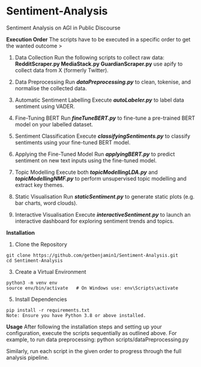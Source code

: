 # Sentiment-Analysis
Sentiment Analysis on AGI in Public Discourse

**Execution Order**
The scripts have to be executed in a specific order to get the wanted outcome >

1. Data Collection
  Run the following scripts to collect raw data:
 **RedditScraper.py
  MediaStack.py
  GuardianScraper.py**
  use apify to collect data from X (formerly Twitter).

3. Data Preprocessing
  Run **_dataPreprocessing.py_** to clean, tokenise, and normalise the collected data.

5. Automatic Sentiment Labelling
  Execute **_autoLabeler.py_** to label data sentiment using VADER.

6. Fine-Tuning BERT
  Run **_fineTuneBERT.py_** to fine-tune a pre-trained BERT model on your labelled        dataset.

7. Sentiment Classification
  Execute **_classifyingSentiments.py_** to classify sentiments using your fine-tuned BERT model.

8. Applying the Fine-Tuned Model
  Run **_applyingBERT.py_** to predict sentiment on new text inputs using the fine-tuned model.

9. Topic Modelling
Execute both **_topicModellingLDA.py_** and **_topicModellingNMF.py_** to perform unsupervised topic modelling and extract key themes.

10. Static Visualisation
Run **_staticSentiment.py_** to generate static plots (e.g. bar charts, word clouds).

11. Interactive Visualisation
Execute **_interactiveSentiment.py_** to launch an interactive dashboard for exploring sentiment trends and topics.

**Installation**
1. Clone the Repository
```
git clone https://github.com/getbenjamin1/Sentiment-Analysis.git
cd Sentiment-Analysis
```

3. Create a Virtual Environment
```
python3 -m venv env
source env/bin/activate   # On Windows use: env\Scripts\activate
```

5. Install Dependencies
```
pip install -r requirements.txt
Note: Ensure you have Python 3.8 or above installed.
```


**Usage**
After following the installation steps and setting up your configuration, execute the scripts sequentially as outlined above. For example, to run data preprocessing:
python scripts/dataPreprocessing.py

Similarly, run each script in the given order to progress through the full analysis pipeline.
